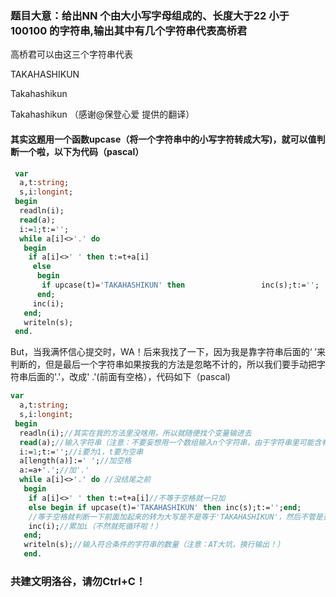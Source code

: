 ### 题目大意：给出NN 个由大小写字母组成的、长度大于22 小于100100 的字符串,输出其中有几个字符串代表高桥君

高桥君可以由这三个字符串代表

TAKAHASHIKUN

Takahashikun

Takahashikun
（感谢@保登心爱 提供的翻译）
#### 其实这题用一个函数upcase（将一个字符串中的小写字符转成大写)，就可以值判断一个啦，以下为代码（pascal）
```pascal
 var
  a,t:string;
  s,i:longint;
 begin
  readln(i);
  read(a);
  i:=1;t:='';
  while a[i]<>'.' do 
   begin
    if a[i]<>' ' then t:=t+a[i]
     else 
      begin 
       if upcase(t)='TAKAHASHIKUN' then                 inc(s);t:='';
      end;
     inc(i);
   end;
   writeln(s);
 end.
```
But，当我满怀信心提交时，WA！后来我找了一下，因为我是靠字符串后面的‘ ’来判断的，但是最后一个字符串如果按我的方法是忽略不计的，所以我们要手动把字符串后面的'.'，改成' .'(前面有空格），代码如下（pascal)
```pascal
var
  a,t:string;
  s,i:longint;
 begin
  readln(i);//其实在我的方法里没啥用，所以就随便找个变量输进去
  read(a);//输入字符串（注意：不要妄想用一个数组输入n个字符串，由于字符串里可能含有空格，所以一般只有在换行的情况下才会输入字符串数组）
  i:=1;t:='';//i要为1，t要为空串
  a[length(a)]:=' ';//加空格
  a:=a+'.';//加'.'
  while a[i]<>'.' do //没结尾之前
   begin
    if a[i]<>' ' then t:=t+a[i]//不等于空格就一只加
    else begin if upcase(t)='TAKAHASHIKUN' then inc(s);t:='';end;
    //等于空格就判断一下前面加起来的转为大写是不是等于'TAKAHASHIKUN'，然后不管是否成立，t先清零
    inc(i);//累加i（不然就死循环啦！）
   end;
   writeln(s);//输入符合条件的字符串的数量（注意：AT大坑，换行输出！）
   end.
```
### 共建文明洛谷，请勿Ctrl+C！
